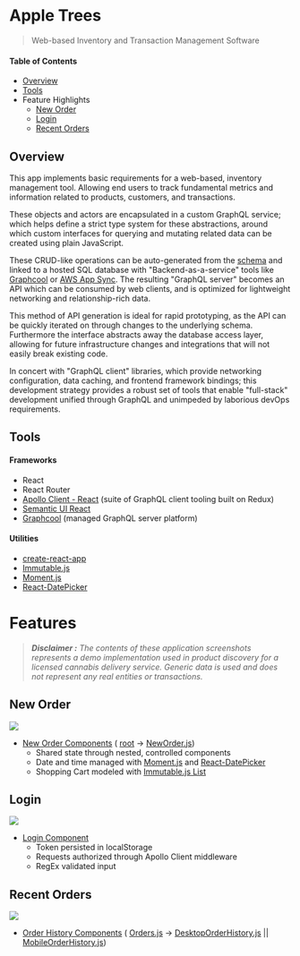# Apple Trees
> Web-based Inventory and Transaction Management Software

#### Table of Contents
+ [Overview](#overview)
+ [Tools](#tools)
+ Feature Highlights
  + [New Order](#new-order)
  + [Login](#login)
  + [Recent Orders](#recent-orders)

## Overview
This app implements basic requirements for a web-based, inventory management tool. Allowing end users to track fundamental metrics and information related to products, customers, and transactions.

These objects and actors are encapsulated in a custom GraphQL service; which helps define a strict type system for these abstractions, around which custom interfaces for querying and mutating related data can be created using plain JavaScript. 

These CRUD-like operations can be auto-generated from the [schema](./src/AppleTrees.schema) and linked to a hosted SQL database with "Backend-as-a-service" tools like [Graphcool](https://www.graph.cool/) or [AWS App Sync](https://aws.amazon.com/appsync/). The resulting "GraphQL server" becomes an API which can be consumed by web clients, and is optimized for lightweight networking and relationship-rich data. 

This method of API generation is ideal for rapid prototyping, as the API can be quickly iterated on through changes to the underlying schema. Furthermore the interface abstracts away the database access layer, allowing for future infrastructure changes and integrations that will not easily break existing code.

In concert with "GraphQL client" libraries, which provide networking configuration, data caching, and frontend framework bindings; this development strategy provides a robust set of tools that enable "full-stack" development unified through GraphQL and unimpeded by laborious devOps requirements. 

## Tools

#### Frameworks
+ React
+ React Router
+ [Apollo Client - React](https://www.apollographql.com/docs/react/) (suite of GraphQL client tooling built on Redux)
+ [Semantic UI React](https://react.semantic-ui.com/introduction) 
+ [Graphcool](https://www.graph.cool/docs/) (managed GraphQL server platform)

#### Utilities
+ [create-react-app](https://github.com/facebookincubator/create-react-app)
+ [Immutable.js](https://facebook.github.io/immutable-js/)
+ [Moment.js](https://momentjs.com/)
+ [React-DatePicker](https://hacker0x01.github.io/react-datepicker/)

# Features
>**_Disclaimer :_** *The contents of these application screenshots represents a demo implementation used in product discovery for a licensed cannabis delivery service. Generic data is used and does not represent any real entities or transactions.*

## New Order <a id="new-order"></a>
![](https://i.imgur.com/BifvAKW.gif)
+ [New Order Components](./src/components/orders/) \( [root](./src/components/orders/) -> [NewOrder.js](./src/components/orders/NewOrder.js)\)
  + Shared state through nested, controlled components
  + Date and time managed with [Moment.js](https://momentjs.com/) and [React-DatePicker](https://hacker0x01.github.io/react-datepicker/)
  + Shopping Cart modeled with [Immutable.js List](https://facebook.github.io/immutable-js/docs/#/List)
  
## Login
![](https://i.imgur.com/xarWuBE.gif)
+ [Login Component](./src/components/login/Login.js)
  + Token persisted in localStorage
  + Requests authorized through Apollo Client middleware
  + RegEx validated input 

## Recent Orders <a id="recent-orders"></a>
![](https://i.imgur.com/GHsH8eu.gif)
+ [Order History Components](./src/components/orders/) \( [Orders.js](./src/components/orders/Orders.js) -> [DesktopOrderHistory.js](./src/components/orders/DesktopOrderHistory.js) || [MobileOrderHistory.js](./src/components/orders/MobileOrderHistory.js)\)
